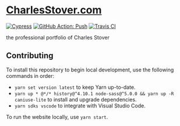 # [CharlesStover.com](https://charlesstover.com/)

[![Cypress](https://img.shields.io/endpoint?label=end-to-end&style=flat&url=https://dashboard.cypress.io/badge/simple/fahz48/main)](https://dashboard.cypress.io/projects/fahz48/runs)
[![GitHub Action: Push](https://github.com/CharlesStover/charlesstover.com/actions/workflows/push.yml/badge.svg)](https://github.com/CharlesStover/charlesstover.com/actions/workflows/push.yml)
[![Travis CI](https://img.shields.io/travis/com/CharlesStover/charlesstover.com.svg)](https://travis-ci.com/CharlesStover/charlesstover.com)

the professional portfolio of Charles Stover

## Contributing

To install this repository to begin local development, use the following
commands in order:

- `yarn set version latest` to keep Yarn up-to-date.
- `yarn up * @*/* history@^4.10.1 node-sass@^5.0.0 && yarn up -R caniuse-lite`
  to install and upgrade dependencies.
- `yarn sdks vscode` to integrate with Visual Studio Code.

To run the website locally, use `yarn start`.
